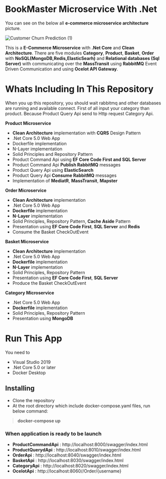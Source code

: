 # BookMaster  Microservice With .Net

You can see on the below all **e-commerce microservice architecture** picture.

![Customer Churn Prediction (1)](https://user-images.githubusercontent.com/24279280/107155639-8c965d80-698a-11eb-9c44-fb2602c336b4.png)

This is a **E-Commerce Microservice** with **.Net Core** and **Clean Architecture**. There are five modules **Category**, **Product**, **Basket**, **Order** with **NoSQL(MongoDB,Redis,ElasticSearh)** and **Relational databases (Sql Server)** with communicating over the **MassTransit** using **RabbitMQ** Event Driven Communication and using **Ocelot API Gateway**.

# Whats Including In This Repository

When you up this repository, you should wait rabbitmq and other databases are running and available connect. First of all input your category than product. Because Product Query Api send to Http request Category Api.

**Product Microservice**
* **Clean Architecture** implementation with **CQRS** Design Pattern
* .Net Core 5.0 Web App
* Dockerfile implementation
* N-Layer implementation
* Solid Principles and Repository Pattern
* Product Command Api using **EF Core Code First and SQL Server**
* Product Command Api **Publish RabbitMQ** messages
* Product Query Api using **ElasticSearch**
* Product Query Api **Consume RabbitMQ** messages
* Implementation of **MediatR**, **MassTransit**, **Mapster**

**Order Microservice**
* **Clean Architecture** implementation 
* .Net Core 5.0 Web App
* **Dockerfile** implementation
* **N-Layer** implementation
* Solid Principles, Repository Pattern, **Cache Aside** Pattern
* Presentation using **EF Core Code First**, **SQL Server** and **Redis**
* Consume the Basket CheckOutEvent

**Basket Microservice**
* **Clean Architecture** implementation 
* .Net Core 5.0 Web App
* **Dockerfile** implementation
* **N-Layer** implementation
* Solid Principles, Repository Pattern
* Presentation using **EF Core Code First**, **SQL Server** 
* Produce the Basket CheckOutEvent

**Category Microservice**
* .Net Core 5.0 Web App
* **Dockerfile** implementation
* Solid Principles, Repository Pattern
* Presentation using **MongoDB**

# Run This App

You need to
* Visual Studio 2019
* .Net Core 5.0 or later
* Docker Desktop

## Installing

* Clone the repository
* At the root directory which include docker-compose.yaml files, run below command:
> **docker-compose up**

### When application is ready to be launch

* **ProductCommandApi** : http://localhost:8000/swagger/index.html
* **ProductQuerydApi** : http://localhost:8010/swagger/index.html
* **OrderApi** : http://localhost:8040/swagger/index.html
* **BasketApi** : http://localhost:8030/swagger/index.html
* **CategoryApi** : http://localhost:8020/swagger/index.html
* **OcelotApi** : http://localhost:8060//Order/{username}
